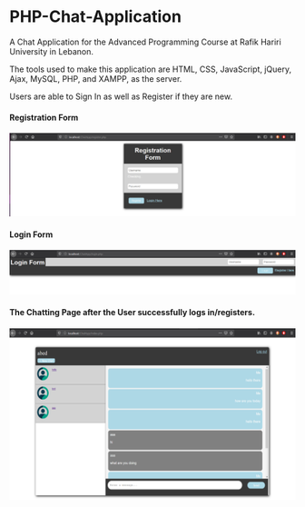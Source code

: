# PHP-Chat-Application

A Chat Application for the Advanced Programming Course at Rafik Hariri University in Lebanon.

The tools used to make this application are HTML, CSS, JavaScript, jQuery, Ajax, MySQL, PHP, and XAMPP, as the server.

Users are able to Sign In as well as Register if they are new.

<h4>Registration Form<h4/>

![registration form](https://github.com/Actinide-hash/PHP-Chat-Application/blob/main/Screenshots/registration%20form.png)


<h4>Login Form<h4/>

![login form](https://github.com/Actinide-hash/PHP-Chat-Application/blob/main/Screenshots/login%20form.png)


<h4>The Chatting Page after the User successfully logs in/registers.<h4/>

![chat page](https://github.com/Actinide-hash/PHP-Chat-Application/blob/main/Screenshots/chat%20page.png)
